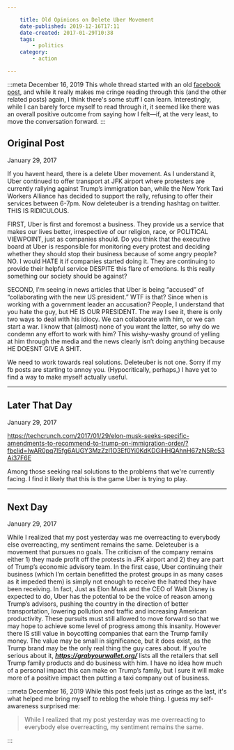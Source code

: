 ```yaml
---

    title: Old Opinions on Delete Uber Movement
    date-published: 2019-12-16T17:11
    date-created: 2017-01-29T10:38
    tags:
        - politics
    category:
        - action

---
```


:::meta 
<time datetime="2019-12-16T17:11"> December 16, 2019 </time> 
This whole thread started with an old [facebook post](https://www.facebook.com/earljman/posts/1401662803180206), and while it really makes me cringe reading through this (and the other related posts) again, I think there's some stuff I can learn. Interestingly, while I can barely force myself to read through it, it seemed like there was an overall positive outcome from saying how I felt&mdash;if, at the very least, to move the conversation forward.
:::

## Original Post

<time datetime="2017-01-29T10:38"> January 29, 2017 </time>

If you havent heard, there is a delete Uber movement. As I understand it, Uber continued to offer transport at JFK airport where protesters are currently rallying against Trump’s immigration ban, while the New York Taxi Workers Alliance has decided to support the rally, refusing to offer their services between 6-7pm. Now deleteuber is a trending hashtag on twitter. THIS IS RIDICULOUS.

FIRST, Uber is first and foremost a business. They provide us a service that makes our lives better, irrespective of our religion, race, or POLITICAL VIEWPOINT, just as companies should. Do you think that the executive board at Uber is responsible for monitoring every protest and deciding whether they should stop their business because of some angry people? NO. I would HATE it if companies started doing it. They are continuing to provide their helpful service DESPITE this flare of emotions. Is this really something our society should be against?

SECOND, I’m seeing in news articles that Uber is being “accused” of “collaborating with the new US president.” WTF is that? Since when is working with a government leader an accusation? People, I understand that you hate the guy, but HE IS OUR PRESIDENT. The way I see it, there is only two ways to deal with his idiocy. We can collaborate with him, or we can start a war. I know that (almost) none of you want the latter, so why do we condemn any effort to work with him? This wishy-washy ground of yelling at him through the media and the news clearly isn’t doing anything because HE DOESNT GIVE A SHIT.

We need to work towards real solutions. Deleteuber is not one.
Sorry if my fb posts are starting to annoy you. (Hypocritically, perhaps,) I have yet to find a way to make myself actually useful.

---

## Later That Day
<time datetime="2017-01-29T19:55"> January 29, 2017 </time>

https://techcrunch.com/2017/01/29/elon-musk-seeks-specific-amendments-to-recommend-to-trump-on-immigration-order/?fbclid=IwAR0pq7l5fg6AUGY3MzZzI1O3Ef0Yi0KdKDGiHHQAhnH67zN5Rc53Ai37F6E

Among those seeking real solutions to the problems that we're currently facing. I find it likely that this is the game Uber is trying to play.

---

## Next Day
<time datetime="2017-01-29T10:38"> January 29, 2017 </time>

While I realized that my post yesterday was me overreacting to everybody else overreacting, my sentiment remains the same. Deleteuber is a movement that pursues no goals. The criticism of the company remains either 1) they made profit off the protests in JFK airport and 2) they are part of Trump’s economic advisory team. In the first case, Uber continuing their business (which I’m certain benefitted the protest groups in as many cases as it impeded them) is simply not enough to receive the hatred they have been receiving. In fact, Just as Elon Musk and the CEO of Walt Disney is expected to do, Uber has the potential to be the voice of reason among Trump’s advisors, pushing the country in the direction of better transportation, lowering pollution and traffic and increasing American productivity. These pursuits must still allowed to move forward so that we may hope to achieve some level of progress among this insanity.
However there IS still value in boycotting companies that earn the Trump family money. The value may be small in significance, but it does exist, as the Trump brand may be the only real thing the guy cares about. If you’re serious about it, ***https://grabyourwallet.org/*** lists all the retailers that sell Trump family products and do business with him. I have no idea how much of a personal impact this can make on Trump’s family, but I sure it will make more of a positive impact then putting a taxi company out of business.

:::meta
<time datetime="2019-12-16T17:11"> December 16, 2019 </time>
While this post feels just as cringe as the last, it's what helped me bring myself to reblog the whole thing. I guess my self-awareness surprised me:

<blockquote>
While I realized that my post yesterday was me overreacting to everybody else overreacting, my sentiment remains the same.
</blockquote>
:::

